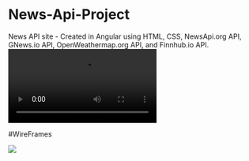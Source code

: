 # News-Api-Project
News API site - Created in Angular using HTML, CSS, NewsApi.org API, GNews.io API, OpenWeathermap.org API, and Finnhub.io API.
<video src = "https://github.com/JustinAdkins25/News-Api-Project/assets/104293741/9902f350-fa0e-42e4-a6e9-26650cefbf68" /> <br>

#WireFrames <br>

<img src ="https://github.com/JustinAdkins25/News-Api-Project/assets/104293741/1b28568b-3091-4e76-9d22-cd0dcc4e49ee" />
